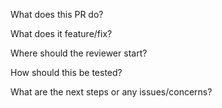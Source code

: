 What does this PR do?


What does it feature/fix?


Where should the reviewer start?


How should this be tested?


What are the next steps or any issues/concerns?

